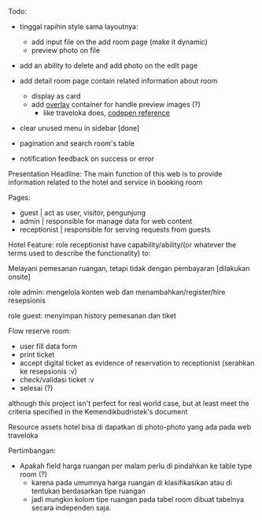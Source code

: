 Todo:

-   tinggal rapihin style sama layoutnya:

    -   add input file on the add room page (make it dynamic)
    -   preview photo on file

-   add an ability to delete and add photo on the edit page
-   add detail room page contain related information about room
    -   display as card
    -   add [overlay](https://imagekit.io/blog/css-image-overlay/) container for handle preview images (?)
        -   like traveloka does, [codepen reference](https://codepen.io/phillipharding/pen/QQGxWq)
-   clear unused menu in sidebar [done]
-   pagination and search room's table
-   notification feedback on success or error

Presentation Headline:
The main function of this web is to provide information related to the hotel and service in booking room

Pages:

-   guest | act as user, visitor, pengunjung
-   admin | responsible for manage data for web content
-   receptionist | responsible for serving requests from guests

Hotel Feature:
role receptionist have capability/ability/(or whatever the terms used to describe the functionality) to:

Melayani pemesanan ruangan, tetapi tidak dengan pembayaran [dilakukan onsite]

role admin:
mengelola konten web dan menambahkan/register/hire resepsionis

role guest:
menyimpan history pemesanan dan tiket

Flow reserve room:

-   user fill data form
-   print ticket
-   accept digital ticket as evidence of reservation to receptionist
    (serahkan ke resepsionis :v)
-   check/validasi ticket :v
-   selesai (?)

although this project isn't perfect for real world case, but at least meet the criteria specified in the Kemendikbudristek's document

Resource assets hotel bisa di dapatkan di photo-photo yang ada pada web traveloka

Pertimbangan:

-   Apakah field harga ruangan per malam perlu di pindahkan ke table type room (?)
    -   karena pada umumnya harga ruangan di klasifikasikan atau di tentukan berdasarkan tipe ruangan
    -   jadi mungkin kolom tipe ruangan pada tabel room dibuat tabelnya secara independen saja.

